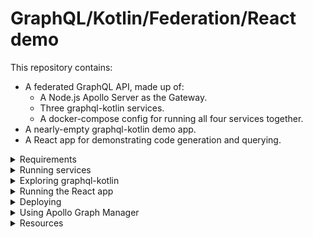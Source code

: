 # GraphQL/Kotlin/Federation/React demo

This repository contains:

* A federated GraphQL API, made up of:
    * A Node.js Apollo Server as the Gateway.
    * Three graphql-kotlin services.
    * A docker-compose config for running all four services together.
* A nearly-empty graphql-kotlin demo app.
* A React app for demonstrating code generation and querying.

<details>
  <summary>Requirements</summary>

* Docker
* Java
* Node
* Yarn

</details>

<details>
  <summary>Running services</summary>

```sh
./bin/run-all
```

Visit [localhost:4000/graphql](http://localhost:4000/graphql) to explore the entire federated graph.

Open [localhost:8081/playground](http://localhost:8081/playground), [localhost:8082/playground](http://localhost:8082/playground), or [localhost:8083/playground](http://localhost:8083/playground) to explore each service directly.
</details>

<details>
  <summary>Exploring graphql-kotlin</summary>

* [Read the official docs](gk)
* Edit `graphql-kotlin-demo/src/main/kotlin/com/example/Application.kt`.
* Run the app:
    ```sh
    ./gradlew :graphql-kotlin-demo:bootRun
    ```
    (Or import the entire project in Intellij and use the "Run" button.)
</details>

<details>
  <summary>Running the React app</summary>

```sh
cd app
yarn install
yarn codegen:watch # in one terminal
yarn start # in another terminal
```

Visit [http://localhost:3000](http://localhost:3000)
</details>

<details>
  <summary>Deploying</summary>

Deploying the services requires my heroku login, so that's not available.

Explore the graph on the Internet [here](https://young-plains-37812.herokuapp.com/graphql). (It might be slow if the dynos went to sleep).
</details>

<details>
  <summary>Using Apollo Graph Manager</summary>

Pushing new service definitions to AGM requires an API key for the `square-lunchnlearn-mar2020` graph.

Visit [go/graphql-login](https://go/graphql-login) to view service definitions, graph usage, error rates, and latency metrics.
</details>

<details>
  <summary>Resources</summary>

### Services
* [graphql-kotlin][gk]
* [graphql-java][gj]
* [graphql-java-extended-scalars][gjes]
* [federation-jvm][fj]
* [howtographql.com][htg]
* [Apollo Graph Manager][agm]

### Client
* [create-react-app][cra]
* [apollo-boost][ab]
* [@apollo/react-hooks][arh]
* [apollo codegen][ac]
</details>

[gk]:https://expediagroup.github.io/graphql-kotlin/docs/getting-started.html
[gj]:https://www.graphql-java.com
[gjes]:https://github.com/graphql-java/graphql-java-extended-scalars
[fj]:https://github.com/apollographql/federation-jvm
[htg]:https://www.howtographql.com
[agm]:https://www.apollographql.com/docs/graph-manager/
[cra]:https://create-react-app.dev
[ab]:https://www.apollographql.com/docs/react/
[arh]:https://www.apollographql.com/docs/react/api/react-hooks/
[ac]:https://github.com/apollographql/apollo-tooling#code-generation
